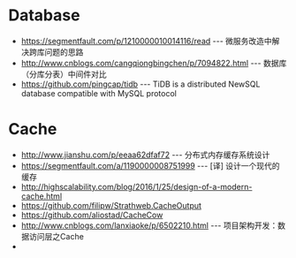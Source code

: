 # Database
* https://segmentfault.com/p/1210000010014116/read --- 微服务改造中解决跨库问题的思路
* http://www.cnblogs.com/cangqiongbingchen/p/7094822.html --- 数据库（分库分表）中间件对比
* https://github.com/pingcap/tidb --- TiDB is a distributed NewSQL database compatible with MySQL protocol 
# Cache
* http://www.jianshu.com/p/eeaa62dfaf72 --- 分布式内存缓存系统设计
* https://segmentfault.com/a/1190000008751999 --- [译] 设计一个现代的缓存 
* http://highscalability.com/blog/2016/1/25/design-of-a-modern-cache.html
* https://github.com/filipw/Strathweb.CacheOutput
* https://github.com/aliostad/CacheCow
* http://www.cnblogs.com/lanxiaoke/p/6502210.html --- 项目架构开发：数据访问层之Cache 
* 
